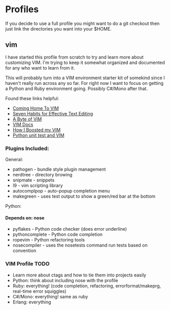 Profiles
========

If you decide to use a full profile you might want to do a git checkout then just link the directories you want into your $HOME.

vim
---

I have started this profile from scratch to try and learn more about customizing VIM. I'm trying to keep it somewhat organized and documented for any who want to learn from it. 

This will probably turn into a VIM environment starter kit of somekind since I haven't really run across any so far. For right now I want to focus on getting a Python and Ruby environment going. Possibly C#/Mono after that.

Found these links helpful:

* [Coming Home To VIM](http://stevelosh.com/blog/2010/09/coming-home-to-vim/#a-language-of-text-editing)
* [Seven Habits for Effective Text Editing](http://www.moolenaar.net/habits.html)
* [A Byte of VIM](http://www.swaroopch.com/notes/Vim_en:Table_of_Contents)
* [VIM Docs](http://vimdoc.sourceforge.net/htmldoc/)
* [How I Boosted my VIM](http://nvie.com/posts/how-i-boosted-my-vim/)
* [Python unit test and VIM](http://blog.staz.be/post/2010/09/04/Python-unit-test-and-vim)

### Plugins Included:
General:

* pathogen - bundle style plugin management
* nerdtree - directory browing
* snipmate - snippets
* l9 - vim scripting library
* autocomplpop - auto-popup completion menu
* makegreen - uses test output to show a green/red bar at the bottom

Python:

#### Depends on: nose

* pyflakes - Python code checker (does error underline)
* pythoncomplete - Python code completion
* ropevim - Python refactoring tools
* nosecompiler - uses the nosetests command run tests based on convention

### VIM Profile TODO
* Learn more about ctags and how to tie them into projects easily
* Python: think about including nose with the profile
* Ruby: everything! (code completion, refactoring, errorformat/makeprg, real-time error squiggles)
* C#/Mono: everything! same as ruby
* Erlang: everything
